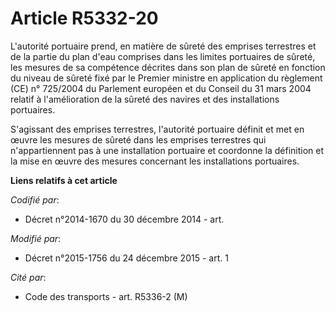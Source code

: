 # Article R5332-20

L'autorité portuaire prend, en matière de sûreté des emprises terrestres et de la partie du plan d'eau comprises dans les
limites portuaires de sûreté, les mesures de sa compétence décrites dans son plan de sûreté  en fonction du niveau de sûreté
fixé par le Premier ministre en application du règlement (CE) n° 725/2004 du Parlement européen et du Conseil du 31 mars 2004
relatif à l'amélioration de la sûreté des navires et des installations portuaires.

S'agissant des emprises terrestres, l'autorité portuaire définit et met en œuvre les mesures de sûreté dans les emprises
terrestres qui n'appartiennent pas à une installation portuaire et coordonne la définition et la mise en œuvre des mesures
concernant les installations portuaires.

**Liens relatifs à cet article**

_Codifié par_:

  - Décret n°2014-1670 du 30 décembre 2014 - art.

_Modifié par_:

  - Décret n°2015-1756 du 24 décembre 2015 - art. 1

_Cité par_:

  - Code des transports - art. R5336-2 (M)
